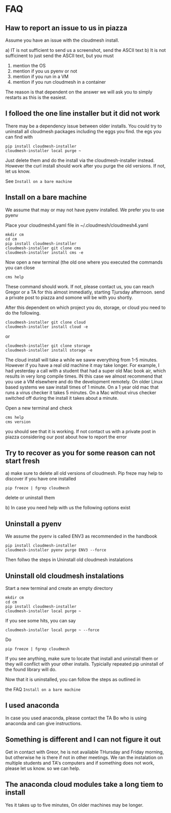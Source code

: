 # FAQ

## Haw to report an issue to us in piazza

Assume you have an issue with the cloudmesh install. 

a) IT is not sufficient to send us a screenshot, send the ASCII text
b) It is not sufficinent to just send the ASCII text, but you must 

   1) mention the OS
   2) mention if you us pyenv or not
   3) mention if you run in a VM
   4) mention if you run cloudmesh in a container
   
The reason is that dependent on the answer we will ask you to simply restarts as 
this is the easiest.

## I folloed the one line installer but it did not work

There may be a dependency issue between older installs. You could try to uninstall 
all cloudmesh packages including the eggs you find. the egs you can find with 

    pip install cloudmesh-installer
    cloudmesh-installer local purge ~
    
Just delete them and do the install via the cloudmesh-installer instead. However
the curl install should work after you purge the old versions. If not, let us know.

See `Install on a bare machine`


## Install on a bare machine 

We assume that may or may not have pyenv installed. We prefer you to use pyenv

Place your cloudmesh4.yaml file in ~/.cloudmesh/cloudmesh4.yaml
    
    mkdir cm
    cd cm
    pip install cloudmesh-installer
    cloudmesh-installer git clone cms
    cloudmesh-installer install cms -e
    
Now open a new terminal (the old one where you executed the commands you can close

    cms help 
    
These command should work. If not, please contact us, you can reach Gregor or a TA 
for this almost immediatly, starting Tjursday afternoon. send a private post to piazza 
and somone will be with you shortly.

After this dependent on which project you do, storage, or cloud you need to do the following.


    cloudmesh-installer git clone cloud
    cloudmesh-installer install cloud -e

or    

    cloudmesh-installer git clone storage
    cloudmesh-installer install storage -e


The cloud install will take a while we saww everything from 1-5 minutes. However
if you have a real old machine it may take longer. For example, I had yesterday
a call with a student that had a super old Mac book air, which results in very
long compile times. IN this case we almost recommend that you use a VM elsewhere
and do the development remotely. On older Linux based systems we saw install
times of 1 minute. On a 1 year old mac that runs a virus checker it takes 5
minutes. On a Mac without virus checker switched off during the install it takes
about a minute.

Open a new terminal and check

    
    cms help 
    cms version

you should see that it is working. If not contact us with a private post in
piazza considering our post about how to report the error
    
## Try to recover as you for some reason can not start fresh

a) make sure to delete all old versions of cloudmesh. Pip freze may help to discover if you have one installed

    pip freeze | fgrep cloudmesh
    
   delete or uninstall them
   
b) In case you need help with us the following options exist


## Uninstall a pyenv

We assume the pyenv is called ENV3 as recommended in the handbook

    pip install cloudmesh-installer
    cloudmesh-installer pyenv purge ENV3 --force
    
Then follwo the steps in Uninstall old cloudmesh instalations

## Uninstall old cloudmesh instalations

Start a new terminal and create an empty directory

    mkdir cm
    cd cm
    pip install cloudmesh-installer
    cloudmesh-installer local purge ~
    
If you see some hits, you can say    
    
    cloudmesh-installer local purge ~ --force

Do 

    pip freeze | fgrep cloudmesh
    
If you see anything, make sure to locate that install and uninstall them or they
will conflict with your other installs. Typicially repeated pip uninstall of the
found library will do.

Now that it is uninstalled, you can follow the steps as outlined in 

the FAQ `Install on a bare machine`



## I used anaconda

In case you used anaconda, please contact the TA Bo who is using anaconda and
can give instructions. 


## Something is different and I can not figure it out

Get in contact with Greor, he is not available THursday and Friday morning, but
otherwise he is there if not in other meetings. We ran the instalation on
multiple students and TA's computers and if something does not work, please let
us know. so we can help.

## The anaconda cloud modules take a long tiem to install

Yes it takes up to five minutes, On older machines may be longer. 






